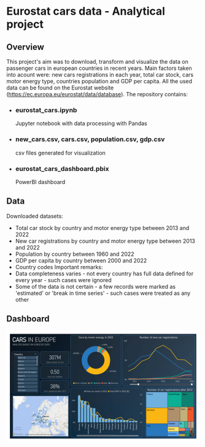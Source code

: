 # Eurostat cars data - Analytical project

## Overview

This project's aim was to download, transform and visualize the data on passenger cars in european countries in recent years. 
Main factors taken into acount were: new cars registrations in each year, total car stock, cars motor energy type, countries population and GDP per capita.
All the used data can be found on the Eurostat website (https://ec.europa.eu/eurostat/data/database).
The repository contains:
 - ### eurostat_cars.ipynb
   Jupyter notebook with data processing with Pandas
 - ### new_cars.csv, cars.csv, population.csv, gdp.csv
   csv files generated for visualization
 - ### eurostat_cars_dashboard.pbix
   PowerBI dashboard

## Data

Downloaded datasets:
- Total car stock by country and motor energy type between 2013 and 2022
- New car registrations by country and motor energy type between 2013 and 2022
- Population by country between 1960 and 2022
- GDP per capita by country between 2000 and 2022
- Country codes
Important remarks:
- Data completeness varies - not every country has full data defined for every year - such cases were ignored
- Some of the data is not certain - a few records were marked as 'estimated' or 'break in time series' - such cases were treated as any other

## Dashboard
![Alt Text](dashboard_image.png)

